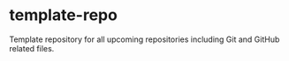 # template-repo
Template repository for all upcoming repositories including Git and GitHub related files.
